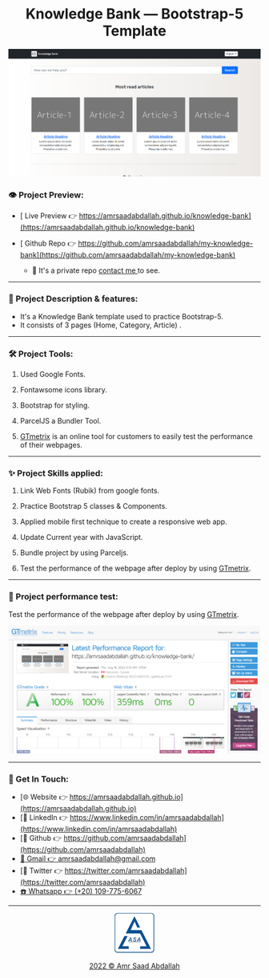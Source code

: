 <h1 align="center">  	Knowledge Bank &mdash; Bootstrap-5 Template  </h1>


<a href="https://amrsaadabdallah.github.io/knowledge-bank" target="_blank">
<img src="./info/knowledge-bank.jpg" alt="knowledge bank Project viewport Image">
</a>


### 👁️ Project Preview:

- [ Live Preview 👉 https://amrsaadabdallah.github.io/knowledge-bank](https://amrsaadabdallah.github.io/knowledge-bank)


- [ Github Repo 👉 https://github.com/amrsaadabdallah/my-knowledge-bank](https://github.com/amrsaadabdallah/my-knowledge-bank)
    - 🚩 It's a private repo <a target="_blank" href="mailto:amrsaadabdallah@gmail.com">contact me </a>to see.

---

### 📝 Project Description & features:

- It's a Knowledge Bank template used to practice Bootstrap-5.
- It consists of 3 pages (Home, Category, Article) .

---

### 🛠️ Project Tools:

1. Used Google Fonts.

1. Fontawsome icons library.

1. Bootstrap for styling.

1. ParcelJS a Bundler Tool.

1. [GTmetrix](https://gtmetrix.com/) is an online tool for customers to easily test the performance of their webpages.

---

### :sparkles: Project Skills applied:

1. Link Web Fonts (Rubik) from google fonts.

1. Practice Bootstrap 5 classes & Components.

1. Applied mobile first technique to create a responsive web app.

1.  Update Current year with JavaScript.

1. Bundle project by using Parceljs.

1. Test the performance of the webpage after deploy by using [GTmetrix](https://gtmetrix.com/).

---

### 🧪 Project performance test:

Test the performance of the webpage after deploy by using [GTmetrix](https://gtmetrix.com/).

![Project Performane result](./info/knowledge-bank-performance.png)

---

### 👋 Get In Touch:

- [🌐 Website 👉 https://amrsaadabdallah.github.io](https://amrsaadabdallah.github.io)
- [👔 LinkedIn 👉 https://www.linkedin.com/in/amrsaadabdallah](https://www.linkedin.com/in/amrsaadabdallah)
- [🌟 Github 👉 https://github.com/amrsaadabdallah](https://github.com/amrsaadabdallah)
- [📧 Gmail 👉 amrsaadabdallah@gmail.com](mailto:amrsaadabdallah@gmail.com)
- [🐤 Twitter 👉 https://twitter.com/amrsaadabdallah](https://twitter.com/amrsaadabdallah)
- [:phone: Whatsapp 👉 (+20) 109-775-6067](https://api.whatsapp.com/send/?phone=%2B2001097756067&text&type=phone_number&app_absent=0)

---

<div align="center">
<a target="_blank" href="https://amrsaadabdallah.github.io">
<img  src="./info/asa-logo.svg" alt="asa logo" width="80px">
<p style="margin-bottom:0"> 2022 &copy; Amr Saad Abdallah </p>
</a>
</div>
